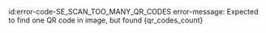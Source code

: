id:error-code-SE_SCAN_TOO_MANY_QR_CODES
error-message: Expected to find one QR code in image, but found {qr_codes_count}
